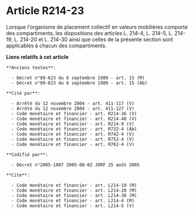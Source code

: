 # Article R214-23

Lorsque l'organisme de placement collectif en valeurs mobilières comporte des compartiments, les dispositions des articles L.
214-4, L. 214-5, L. 214-19, L. 214-20 et L. 214-30 ainsi que celles de la présente section sont applicables à chacun des
compartiments.

**Liens relatifs à cet article**

	**Anciens textes**:

	  - Décret n°89-623 du 6 septembre 1989 - art. 15 (M)
	  - Décret n°89-623 du 6 septembre 1989 - art. 15 (Ab)

	**Cité par**:

	  - Arrêté du 12 novembre 2004 - art. 411-117 (V)
	  - Arrêté du 12 novembre 2004 - art. 411-127 (V)
	  - Code monétaire et financier - art. R214-36 (V)
	  - Code monétaire et financier - art. R214-48 (V)
	  - Code monétaire et financier - art. R214-9 (V)
	  - Code monétaire et financier - art. R732-4 (Ab)
	  - Code monétaire et financier - art. R742-4 (V)
	  - Code monétaire et financier - art. R752-4 (V)
	  - Code monétaire et financier - art. R762-4 (V)

	**Codifié par**:

	  - Décret n°2005-1007 2005-08-02 JORF 25 août 2005

	**Cite**:

	  - Code monétaire et financier - art. L214-19 (M)
	  - Code monétaire et financier - art. L214-20 (M)
	  - Code monétaire et financier - art. L214-30 (M)
	  - Code monétaire et financier - art. L214-4 (M)
	  - Code monétaire et financier - art. L214-5 (V)
